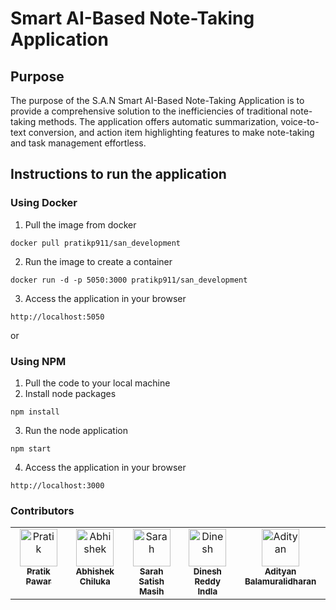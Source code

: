 # Smart AI-Based Note-Taking Application

## Purpose

The purpose of the S.A.N Smart AI-Based Note-Taking Application is to provide a
comprehensive solution to the inefficiencies of traditional note-taking methods. The
application offers automatic summarization, voice-to-text conversion, and action item
highlighting features to make note-taking and task management effortless.

## Instructions to run the application

### Using Docker

1. Pull the image from docker
```
docker pull pratikp911/san_development
```

2. Run the image to create a container
```
docker run -d -p 5050:3000 pratikp911/san_development
```

3. Access the application in your browser
```
http://localhost:5050
```

or 

### Using NPM

1. Pull the code to your local machine
2. Install node packages
```
npm install
```
3. Run the node application
```
npm start
```
4. Access the application in your browser
```
http://localhost:3000
```

### Contributors

<!-- ALL-CONTRIBUTORS-LIST:START - Do not remove or modify this section -->
<!-- prettier-ignore-start -->
<!-- markdownlint-disable -->
<table>
    <tbody>
        <tr>
            <td align="center" valign="top" width="10%"><a href="https://github.com/Pratik-458"><img src="https://avatars.githubusercontent.com/u/62799377?v=4" width="60px;" alt="Pratik"/><br /><sub><b>Pratik Pawar</b></sub></a></td>
            <td align="center" valign="top" width="10%"><a href="https://github.com/abhishek-chiluka99"><img src="https://avatars.githubusercontent.com/u/36509165?v=4" width="60px;" alt="Abhishek"/><br /><sub><b>Abhishek Chiluka</b></sub></a></td>
            <td align="center" valign="top" width="10%"><a href="https://github.com/Sarah-Masih"><img src="https://avatars.githubusercontent.com/u/70310294?v=4" width="60px;" alt="Sarah"/><br /><sub><b>Sarah Satish Masih</b></sub></a></td>
            <td align="center" valign="top" width="10%"><a href="https://github.com/indladineshgithub"><img src="https://avatars.githubusercontent.com/u/127467831?v=4" width="60px;" alt="Dinesh"/><br /><sub><b>Dinesh Reddy Indla</b></sub></a></td>
            <td align="center" valign="top" width="10%"><a href="https://github.com/adityan2851"><img src="https://avatars.githubusercontent.com/u/54665807?s=400&u=5c2fb38c55e8f273a44f31f58cf3618bc7d08229&v=4" width="60px;" alt="Adityan"/><br /><sub><b>Adityan Balamuralidharan</b></sub></a></td>
<!-- markdownlint-restore -->
<!-- prettier-ignore-end -->

<!-- ALL-CONTRIBUTORS-LIST:END -->